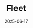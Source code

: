 ---  
layout: startup_page  
title: "Fleet"  
id: "fleetdm.com"  
permalink: "/fleetfleetdm.com06172025/"  
website: "https://fleetdm.com"  
funding_round: "Series B"  
funding_amount: "$27M"  
investors: "Ten Eleven Ventures, CRV, Open Core Ventures, Sid Sijbrandij, Moonfire Ventures, Guillermo Rauch, Christof Baumgärtner, Balaji Parimi, Ryan Noon, Kevin Mahaffey"  
about: "Fleet is an open device management platform designed for IT and security teams, offering visibility, control, and automation for various devices. The platform, built on open-source technology, allows organizations to manage their computing devices, either self-hosted or through cloud solutions. Fleet's mission is to bring transparency and control to the world of computing devices through its open and extensible platform."  
markets: "Device Management, Security"  
hq: "San Francisco, California, United States"  
founded_year: "2020"  
linkedin: "https://www.linkedin.com/company/fleetdm"  
twitter: "https://twitter.com/fleetctl"  
instagram: ""  
facebook: "https://www.facebook.com/fleetdm"  
crunchbase: ""  
pitchbook: "https://pitchbook.com/profiles/company/459402-22"  

date_display: "17-Jun-2025"  
date: "2025-06-17"

# SEO Optimization  
meta_title: "Fleet - Series B Funding ($27M)"  
meta_description: "Fleet, Fleet is an open device management platform designed for IT and security teams, offering visibility, control, and automation for various devices. The ..."  
meta_keywords: "Fleet, Device Management, Security, Series B funding"  
canonical_url: "https://startup.projectstartups.com/fleetfleetdm.com06172025/"  
---
